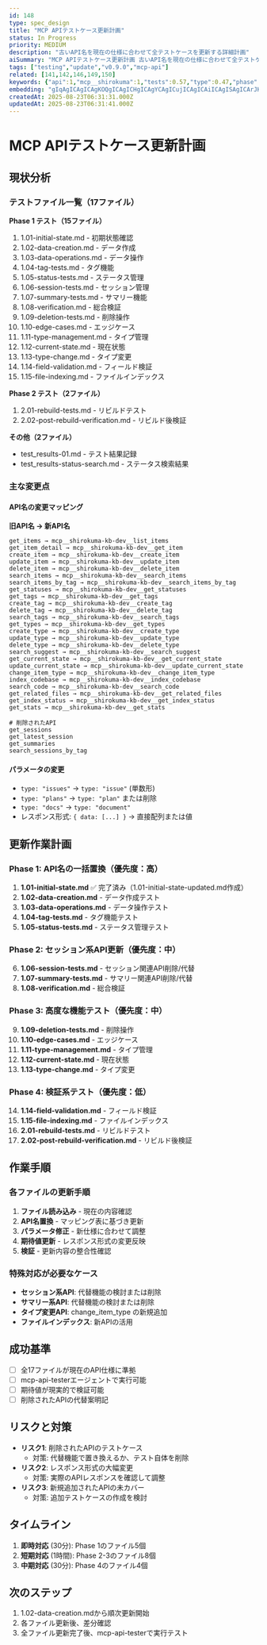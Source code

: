 ```yaml
---
id: 148
type: spec_design
title: "MCP APIテストケース更新計画"
status: In Progress
priority: MEDIUM
description: "古いAPI名を現在の仕様に合わせて全テストケースを更新する詳細計画"
aiSummary: "MCP APIテストケース更新計画 古いAPI名を現在の仕様に合わせて全テストケースを更新する詳細計画 MCP APIテストケース更新計画 古いAPI名を現在の仕様に合わせて全テストケースを更新する詳細計画 # MCP APIテストケース更新計画\n\n## 現状分析\n\n### テストファイル一覧（17ファイル）\n**Phase 1 テスト（15ファイル）**\n1. 1.01-initial-stat..."
tags: ["testing","update","v0.9.0","mcp-api"]
related: [141,142,146,149,150]
keywords: {"api":1,"mcp__shirokuma":1,"tests":0.57,"type":0.47,"phase":0.43}
embedding: "gIqAgICAgICAgKOQgICAgICHgICAgYCAgICujICAgICAiICAgISAgICArJKAgICAgIOAgICFgICAgJqegICAgICHgICAhICAgICWj4CAgICAj4CAgIKAgICAmpyAgICAgJSAgICEgICAgKGmgICAgICSgICAgYCAgICmmYCAgIA="
createdAt: 2025-08-23T06:31:31.000Z
updatedAt: 2025-08-23T06:31:41.000Z
---
```


# MCP APIテストケース更新計画

## 現状分析

### テストファイル一覧（17ファイル）
**Phase 1 テスト（15ファイル）**
1. 1.01-initial-state.md - 初期状態確認
2. 1.02-data-creation.md - データ作成
3. 1.03-data-operations.md - データ操作
4. 1.04-tag-tests.md - タグ機能
5. 1.05-status-tests.md - ステータス管理
6. 1.06-session-tests.md - セッション管理
7. 1.07-summary-tests.md - サマリー機能
8. 1.08-verification.md - 総合検証
9. 1.09-deletion-tests.md - 削除操作
10. 1.10-edge-cases.md - エッジケース
11. 1.11-type-management.md - タイプ管理
12. 1.12-current-state.md - 現在状態
13. 1.13-type-change.md - タイプ変更
14. 1.14-field-validation.md - フィールド検証
15. 1.15-file-indexing.md - ファイルインデックス

**Phase 2 テスト（2ファイル）**
1. 2.01-rebuild-tests.md - リビルドテスト
2. 2.02-post-rebuild-verification.md - リビルド後検証

**その他（2ファイル）**
- test_results-01.md - テスト結果記録
- test_results-status-search.md - ステータス検索結果

### 主な変更点

#### API名の変更マッピング
**旧API名 → 新API名**
```
get_items → mcp__shirokuma-kb-dev__list_items
get_item_detail → mcp__shirokuma-kb-dev__get_item
create_item → mcp__shirokuma-kb-dev__create_item
update_item → mcp__shirokuma-kb-dev__update_item
delete_item → mcp__shirokuma-kb-dev__delete_item
search_items → mcp__shirokuma-kb-dev__search_items
search_items_by_tag → mcp__shirokuma-kb-dev__search_items_by_tag
get_statuses → mcp__shirokuma-kb-dev__get_statuses
get_tags → mcp__shirokuma-kb-dev__get_tags
create_tag → mcp__shirokuma-kb-dev__create_tag
delete_tag → mcp__shirokuma-kb-dev__delete_tag
search_tags → mcp__shirokuma-kb-dev__search_tags
get_types → mcp__shirokuma-kb-dev__get_types
create_type → mcp__shirokuma-kb-dev__create_type
update_type → mcp__shirokuma-kb-dev__update_type
delete_type → mcp__shirokuma-kb-dev__delete_type
search_suggest → mcp__shirokuma-kb-dev__search_suggest
get_current_state → mcp__shirokuma-kb-dev__get_current_state
update_current_state → mcp__shirokuma-kb-dev__update_current_state
change_item_type → mcp__shirokuma-kb-dev__change_item_type
index_codebase → mcp__shirokuma-kb-dev__index_codebase
search_code → mcp__shirokuma-kb-dev__search_code
get_related_files → mcp__shirokuma-kb-dev__get_related_files
get_index_status → mcp__shirokuma-kb-dev__get_index_status
get_stats → mcp__shirokuma-kb-dev__get_stats

# 削除されたAPI
get_sessions
get_latest_session
get_summaries
search_sessions_by_tag
```

#### パラメータの変更
- `type: "issues"` → `type: "issue"` (単数形)
- `type: "plans"` → `type: "plan"` または削除
- `type: "docs"` → `type: "document"`
- レスポンス形式: `{ data: [...] }` → 直接配列または値

## 更新作業計画

### Phase 1: API名の一括置換（優先度：高）
1. **1.01-initial-state.md** ✅ 完了済み（1.01-initial-state-updated.md作成）
2. **1.02-data-creation.md** - データ作成テスト
3. **1.03-data-operations.md** - データ操作テスト
4. **1.04-tag-tests.md** - タグ機能テスト
5. **1.05-status-tests.md** - ステータス管理テスト

### Phase 2: セッション系API更新（優先度：中）
6. **1.06-session-tests.md** - セッション関連API削除/代替
7. **1.07-summary-tests.md** - サマリー関連API削除/代替
8. **1.08-verification.md** - 総合検証

### Phase 3: 高度な機能テスト（優先度：中）
9. **1.09-deletion-tests.md** - 削除操作
10. **1.10-edge-cases.md** - エッジケース
11. **1.11-type-management.md** - タイプ管理
12. **1.12-current-state.md** - 現在状態
13. **1.13-type-change.md** - タイプ変更

### Phase 4: 検証系テスト（優先度：低）
14. **1.14-field-validation.md** - フィールド検証
15. **1.15-file-indexing.md** - ファイルインデックス
16. **2.01-rebuild-tests.md** - リビルドテスト
17. **2.02-post-rebuild-verification.md** - リビルド後検証

## 作業手順

### 各ファイルの更新手順
1. **ファイル読み込み** - 現在の内容確認
2. **API名置換** - マッピング表に基づき更新
3. **パラメータ修正** - 新仕様に合わせて調整
4. **期待値更新** - レスポンス形式の変更反映
5. **検証** - 更新内容の整合性確認

### 特殊対応が必要なケース
- **セッション系API**: 代替機能の検討または削除
- **サマリー系API**: 代替機能の検討または削除  
- **タイプ変更API**: change_item_type の新規追加
- **ファイルインデックス**: 新APIの活用

## 成功基準
- [ ] 全17ファイルが現在のAPI仕様に準拠
- [ ] mcp-api-testerエージェントで実行可能
- [ ] 期待値が現実的で検証可能
- [ ] 削除されたAPIの代替案明記

## リスクと対策
- **リスク1**: 削除されたAPIのテストケース
  - 対策: 代替機能で置き換えるか、テスト自体を削除
- **リスク2**: レスポンス形式の大幅変更
  - 対策: 実際のAPIレスポンスを確認して調整
- **リスク3**: 新規追加されたAPIの未カバー
  - 対策: 追加テストケースの作成を検討

## タイムライン
1. **即時対応** (30分): Phase 1のファイル5個
2. **短期対応** (1時間): Phase 2-3のファイル8個
3. **中期対応** (30分): Phase 4のファイル4個

## 次のステップ
1. 1.02-data-creation.mdから順次更新開始
2. 各ファイル更新後、差分確認
3. 全ファイル更新完了後、mcp-api-testerで実行テスト